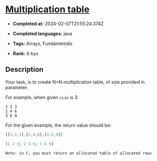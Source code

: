 # [Multiplication table](https://www.codewars.com/kata/534d2f5b5371ecf8d2000a08)

- **Completed at:** 2024-02-07T21:55:24.374Z

- **Completed languages:** java

- **Tags:** Arrays, Fundamentals

- **Rank:** 6 kyu

## Description

Your task, is to create N×N multiplication table, of size provided in parameter.

For example, when given `size` is 3:
```
1 2 3
2 4 6
3 6 9
```

For the given example, the return value should be: 

```js
[[1,2,3],[2,4,6],[3,6,9]]
```
```julia
[1 2 3; 2 4 6; 3 6 9]
```

```if:c
Note: in C, you must return an allocated table of allocated rows
```
